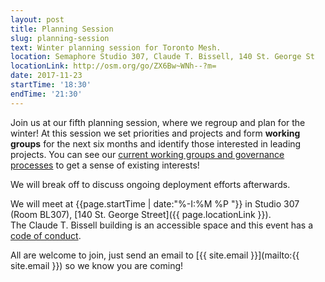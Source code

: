 ```yaml
---
layout: post
title: Planning Session
slug: planning-session
text: Winter planning session for Toronto Mesh.
location: Semaphore Studio 307, Claude T. Bissell, 140 St. George St  
locationLink: http://osm.org/go/ZX6Bw~WNh--?m=
date: 2017-11-23
startTime: '18:30'
endTime: '21:30'
---
```


Join us at our fifth planning session, where we regroup and plan for the winter! At this session we set priorities and projects and form **working groups** for the next six months and identify those interested in leading projects. You can see our [current working groups and governance processes](https://github.com/tomeshnet/documents/blob/master/governance/coordination-structure.md) to get a sense of existing interests!

We will break off to discuss ongoing deployment efforts afterwards.

We will meet at {{page.startTime | date:"%-I:%M %P "}} in Studio 307 (Room BL307), [140 St. George Street]({{ page.locationLink }}).  
The Claude T. Bissell building is an accessible space and this event has a [code of conduct](/code-of-conduct/).

All are welcome to join, just send an email to [{{ site.email }}](mailto:{{ site.email }}) so we know you are coming!
